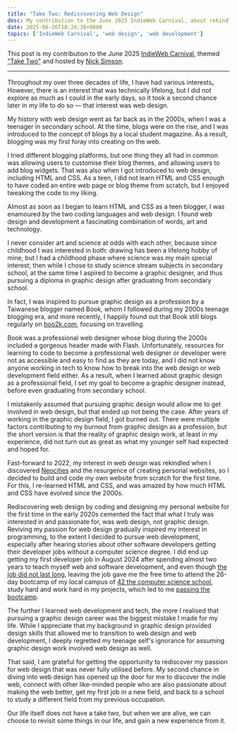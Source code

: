 ```yaml
---
title: "Take Two: Rediscovering Web Design"
desc: My contribution to the June 2025 IndieWeb Carnival, about rekindling my interest in web design.
date: 2025-06-26T18:24:38+0800
topics: ['IndieWeb Carnival', 'web design', 'web development']
---
```

This post is my contribution to the June 2025 [IndieWeb Carnival](https://indieweb.org/indieweb-carnival), themed ["Take Two"](https://www.nicksimson.com/posts/2025-indieweb-carnival-take-two.html) and hosted by [Nick Simson](https://www.nicksimson.com/).

---

Throughout my over three decades of life, I have had various interests。 However, there is an interest that was technically lifelong, but I did not explore as much as I could in the early days, so it took a second chance later in my life to do so — that interest was web design.

My history with web design went as far back as in the 2000s, when I was a teenager in secondary school. At the time, blogs were on the rise, and I was introduced to the concept of blogs by a local student magazine. As a result, blogging was my first foray into creating on the web.

I tried different blogging platforms, but one thing they all had in common was allowing users to customise their blog themes, and allowing users to add blog widgets. That was also when I got introduced to web design, including HTML and CSS. As a teen, I did not learn HTML and CSS enough to have coded an entire web page or blog theme from scratch, but I enjoyed tweaking the code to my liking.

Almost as soon as I began to learn HTML and CSS as a teen blogger, I was enamoured by the two coding languages and web design. I found web design and development a fascinating combination of words, art and technology.

I never consider art and science at odds with each other, because since childhood I was interested in both: drawing has been a lifelong hobby of mine, but I had a childhood phase where science was my main special interest; then while I chose to study science stream subjects in secondary school, at the same time I aspired to become a graphic designer, and thus pursuing a diploma in graphic design after graduating from secondary school.

In fact, I was inspired to pursue graphic design as a profession by a Taiwanese blogger named Book, whom I followed during my 2000s teenage blogging era, and more recently, I happily found out that Book still blogs regularly on [boo2k.com](https://boo2k.com/), focusing on travelling.

Book was a professional web designer whose blog during the 2000s included a gorgeous header made with Flash. Unfortunately, resources for learning to code to become a professional web designer or developer were not as accessible and easy to find as they are today, and I did not know anyone working in tech to know how to break into the web design or web development field either. As a result, when I learned about graphic design as a professional field, I set my goal to become a graphic designer instead, before even graduating from secondary school.

I mistakenly assumed that pursuing graphic design would allow me to get involved in web design, but that ended up not being the case. After years of working in the graphic design field, I got burned out. There were multiple factors contributing to my burnout from graphic design as a profession, but the short version is that the reality of graphic design work, at least in my experience, did not turn out as great as what my younger self had expected and hoped for.

Fast-forward to 2022, my interest in web design was rekindled when I discovered [Neocities](https://neocities.org/) and the resurgence of creating personal websites, so I decided to build and code my own website from scratch for the first time. For this, I re-learned HTML and CSS, and was amazed by how much HTML and CSS have evolved since the 2000s.

Rediscovering web design by coding and designing my personal website for the first time in the early 2020s cemented the fact that what I truly was interested in and passionate for, was web design, not graphic design. Reviving my passion for web design gradually inspired my interest in programming, to the extent I decided to pursue web development, especially after hearing stories about other software developers getting their developer jobs without a computer science degree. I did end up getting my first developer job in August 2024 after spending almost two years to teach myself web and software development, and even though [the job did not last long](2025-01-05-first-web-dev-job-retrospective.md), leaving the job gave me the free time to attend the 26-day bootcamp of my local campus of [42 the computer science school](/topics/42-the-school/), study hard and work hard in my projects, which led to me [passing the bootcamp](2025-05-16-i-have-passed-42-piscine.md).

The further I learned web development and tech, the more I realised that pursuing a graphic design career was the biggest mistake I made for my life. While I appreciate that my background in graphic design provided design skills that allowed me to transition to web design and web development, I deeply regretted my teenage self's ignorance for assuming graphic design work involved web design as well.

That said, I am grateful for getting the opportunity to rediscover my passion for web design that was never fully utilised before. My second chance in diving into web design has opened up the door for me to discover the indie web, connect with other like-minded people who are also passionate about making the web better, get my first job in a new field, and back to a school to study a different field from my previous occupation.

Our life itself does not have a take two, but when we are alive, we can choose to revisit some things in our life, and gain a new experience from it.
